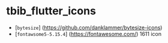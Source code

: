 # tbib_flutter_icons

* [`bytesize`] (https://github.com/danklammer/bytesize-icons)  
* [`fontawsome5-5.15.4`]  (https://fontawesome.com/) 1611 icon
